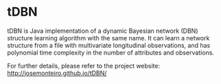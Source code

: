 tDBN
=====

tDBN is Java implementation of a dynamic Bayesian network (DBN) structure learning algorithm with the same name. It can learn a network structure from a file with multivariate longitudinal observations, and has polynomial time complexity in the number of attributes and observations.

For further details, please refer to the project website:
http://josemonteiro.github.io/tDBN/